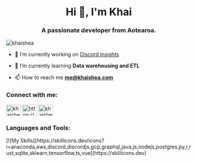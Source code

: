 <h1 align="center">Hi 👋, I'm Khai</h1>
<h3 align="center">A passionate developer from Aotearoa.</h3>

<p align="left"> <img src="https://komarev.com/ghpvc/?username=khaishea&label=Profile%20views&color=6fd8a7&style=flat" alt="khaishea" /> </p>

- 🔭 I’m currently working on [Discord Insights](https://github.com/KhaiShea/DiscordInsights)

- 🌱 I’m currently learning **Data warehousing and ETL**

- 📫 How to reach me **me@khaishea.com**

<h3 align="left">Connect with me:</h3>
<p align="left">
<a href="https://twitter.com/khaishea" target="blank"><img align="center" src="https://raw.githubusercontent.com/rahuldkjain/github-profile-readme-generator/master/src/images/icons/Social/twitter.svg" alt="khaishea" height="30" width="40" /></a>
<a href="https://linkedin.com/in/https://www.linkedin.com/in/khai-dye-brinkman/" target="blank"><img align="center" src="https://raw.githubusercontent.com/rahuldkjain/github-profile-readme-generator/master/src/images/icons/Social/linked-in-alt.svg" alt="https://www.linkedin.com/in/khai-dye-brinkman/" height="30" width="40" /></a>
<a href="https://instagram.com/khaishea" target="blank"><img align="center" src="https://raw.githubusercontent.com/rahuldkjain/github-profile-readme-generator/master/src/images/icons/Social/instagram.svg" alt="khaishea" height="30" width="40" /></a>
</p>

<h3 align="left">Languages and Tools:</h3>
[![My Skills](https://skillicons.dev/icons?i=anaconda,aws,discord,discordjs,gcp,graphql,java,js,nodejs,postgres,py,r,rust,sqlite,sklearn,tensorflow,ts,vue](https://skillicons.dev)
